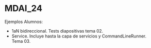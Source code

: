 # MDAI_24
 Ejemplos Alumnos:
 - 1aN bidireccional. Tests diapositivas tema 02.
 - Service. Incluye hasta la capa de servicios y CommandLineRunner. Tema 03.
 
